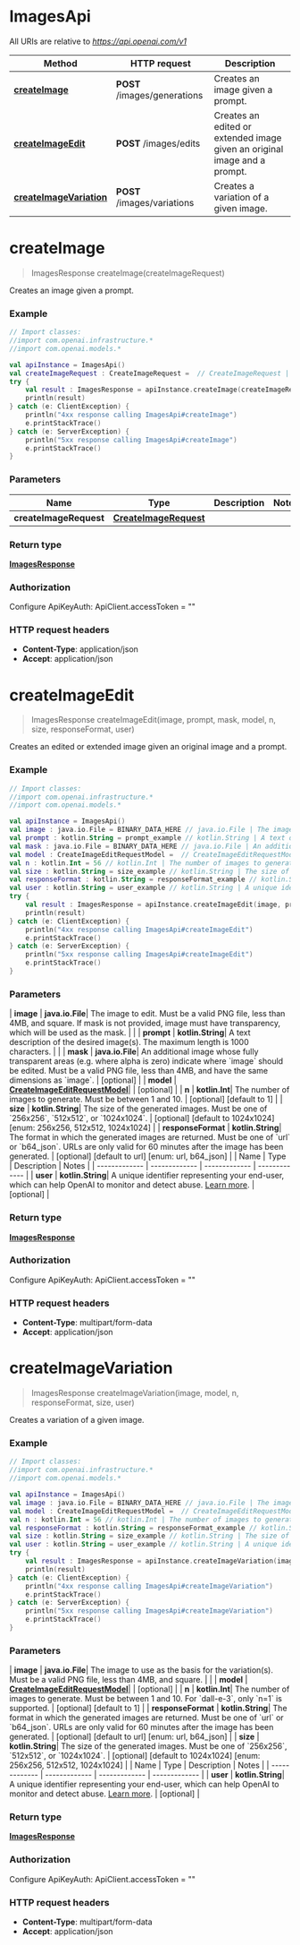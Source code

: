 # ImagesApi

All URIs are relative to *https://api.openai.com/v1*

| Method | HTTP request | Description |
| ------------- | ------------- | ------------- |
| [**createImage**](ImagesApi.md#createImage) | **POST** /images/generations | Creates an image given a prompt. |
| [**createImageEdit**](ImagesApi.md#createImageEdit) | **POST** /images/edits | Creates an edited or extended image given an original image and a prompt. |
| [**createImageVariation**](ImagesApi.md#createImageVariation) | **POST** /images/variations | Creates a variation of a given image. |


<a id="createImage"></a>
# **createImage**
> ImagesResponse createImage(createImageRequest)

Creates an image given a prompt.

### Example
```kotlin
// Import classes:
//import com.openai.infrastructure.*
//import com.openai.models.*

val apiInstance = ImagesApi()
val createImageRequest : CreateImageRequest =  // CreateImageRequest | 
try {
    val result : ImagesResponse = apiInstance.createImage(createImageRequest)
    println(result)
} catch (e: ClientException) {
    println("4xx response calling ImagesApi#createImage")
    e.printStackTrace()
} catch (e: ServerException) {
    println("5xx response calling ImagesApi#createImage")
    e.printStackTrace()
}
```

### Parameters
| Name | Type | Description  | Notes |
| ------------- | ------------- | ------------- | ------------- |
| **createImageRequest** | [**CreateImageRequest**](CreateImageRequest.md)|  | |

### Return type

[**ImagesResponse**](ImagesResponse.md)

### Authorization


Configure ApiKeyAuth:
    ApiClient.accessToken = ""

### HTTP request headers

 - **Content-Type**: application/json
 - **Accept**: application/json

<a id="createImageEdit"></a>
# **createImageEdit**
> ImagesResponse createImageEdit(image, prompt, mask, model, n, size, responseFormat, user)

Creates an edited or extended image given an original image and a prompt.

### Example
```kotlin
// Import classes:
//import com.openai.infrastructure.*
//import com.openai.models.*

val apiInstance = ImagesApi()
val image : java.io.File = BINARY_DATA_HERE // java.io.File | The image to edit. Must be a valid PNG file, less than 4MB, and square. If mask is not provided, image must have transparency, which will be used as the mask.
val prompt : kotlin.String = prompt_example // kotlin.String | A text description of the desired image(s). The maximum length is 1000 characters.
val mask : java.io.File = BINARY_DATA_HERE // java.io.File | An additional image whose fully transparent areas (e.g. where alpha is zero) indicate where `image` should be edited. Must be a valid PNG file, less than 4MB, and have the same dimensions as `image`.
val model : CreateImageEditRequestModel =  // CreateImageEditRequestModel | 
val n : kotlin.Int = 56 // kotlin.Int | The number of images to generate. Must be between 1 and 10.
val size : kotlin.String = size_example // kotlin.String | The size of the generated images. Must be one of `256x256`, `512x512`, or `1024x1024`.
val responseFormat : kotlin.String = responseFormat_example // kotlin.String | The format in which the generated images are returned. Must be one of `url` or `b64_json`. URLs are only valid for 60 minutes after the image has been generated.
val user : kotlin.String = user_example // kotlin.String | A unique identifier representing your end-user, which can help OpenAI to monitor and detect abuse. [Learn more](/docs/guides/safety-best-practices#end-user-ids). 
try {
    val result : ImagesResponse = apiInstance.createImageEdit(image, prompt, mask, model, n, size, responseFormat, user)
    println(result)
} catch (e: ClientException) {
    println("4xx response calling ImagesApi#createImageEdit")
    e.printStackTrace()
} catch (e: ServerException) {
    println("5xx response calling ImagesApi#createImageEdit")
    e.printStackTrace()
}
```

### Parameters
| **image** | **java.io.File**| The image to edit. Must be a valid PNG file, less than 4MB, and square. If mask is not provided, image must have transparency, which will be used as the mask. | |
| **prompt** | **kotlin.String**| A text description of the desired image(s). The maximum length is 1000 characters. | |
| **mask** | **java.io.File**| An additional image whose fully transparent areas (e.g. where alpha is zero) indicate where &#x60;image&#x60; should be edited. Must be a valid PNG file, less than 4MB, and have the same dimensions as &#x60;image&#x60;. | [optional] |
| **model** | [**CreateImageEditRequestModel**](CreateImageEditRequestModel.md)|  | [optional] |
| **n** | **kotlin.Int**| The number of images to generate. Must be between 1 and 10. | [optional] [default to 1] |
| **size** | **kotlin.String**| The size of the generated images. Must be one of &#x60;256x256&#x60;, &#x60;512x512&#x60;, or &#x60;1024x1024&#x60;. | [optional] [default to 1024x1024] [enum: 256x256, 512x512, 1024x1024] |
| **responseFormat** | **kotlin.String**| The format in which the generated images are returned. Must be one of &#x60;url&#x60; or &#x60;b64_json&#x60;. URLs are only valid for 60 minutes after the image has been generated. | [optional] [default to url] [enum: url, b64_json] |
| Name | Type | Description  | Notes |
| ------------- | ------------- | ------------- | ------------- |
| **user** | **kotlin.String**| A unique identifier representing your end-user, which can help OpenAI to monitor and detect abuse. [Learn more](/docs/guides/safety-best-practices#end-user-ids).  | [optional] |

### Return type

[**ImagesResponse**](ImagesResponse.md)

### Authorization


Configure ApiKeyAuth:
    ApiClient.accessToken = ""

### HTTP request headers

 - **Content-Type**: multipart/form-data
 - **Accept**: application/json

<a id="createImageVariation"></a>
# **createImageVariation**
> ImagesResponse createImageVariation(image, model, n, responseFormat, size, user)

Creates a variation of a given image.

### Example
```kotlin
// Import classes:
//import com.openai.infrastructure.*
//import com.openai.models.*

val apiInstance = ImagesApi()
val image : java.io.File = BINARY_DATA_HERE // java.io.File | The image to use as the basis for the variation(s). Must be a valid PNG file, less than 4MB, and square.
val model : CreateImageEditRequestModel =  // CreateImageEditRequestModel | 
val n : kotlin.Int = 56 // kotlin.Int | The number of images to generate. Must be between 1 and 10. For `dall-e-3`, only `n=1` is supported.
val responseFormat : kotlin.String = responseFormat_example // kotlin.String | The format in which the generated images are returned. Must be one of `url` or `b64_json`. URLs are only valid for 60 minutes after the image has been generated.
val size : kotlin.String = size_example // kotlin.String | The size of the generated images. Must be one of `256x256`, `512x512`, or `1024x1024`.
val user : kotlin.String = user_example // kotlin.String | A unique identifier representing your end-user, which can help OpenAI to monitor and detect abuse. [Learn more](/docs/guides/safety-best-practices#end-user-ids). 
try {
    val result : ImagesResponse = apiInstance.createImageVariation(image, model, n, responseFormat, size, user)
    println(result)
} catch (e: ClientException) {
    println("4xx response calling ImagesApi#createImageVariation")
    e.printStackTrace()
} catch (e: ServerException) {
    println("5xx response calling ImagesApi#createImageVariation")
    e.printStackTrace()
}
```

### Parameters
| **image** | **java.io.File**| The image to use as the basis for the variation(s). Must be a valid PNG file, less than 4MB, and square. | |
| **model** | [**CreateImageEditRequestModel**](CreateImageEditRequestModel.md)|  | [optional] |
| **n** | **kotlin.Int**| The number of images to generate. Must be between 1 and 10. For &#x60;dall-e-3&#x60;, only &#x60;n&#x3D;1&#x60; is supported. | [optional] [default to 1] |
| **responseFormat** | **kotlin.String**| The format in which the generated images are returned. Must be one of &#x60;url&#x60; or &#x60;b64_json&#x60;. URLs are only valid for 60 minutes after the image has been generated. | [optional] [default to url] [enum: url, b64_json] |
| **size** | **kotlin.String**| The size of the generated images. Must be one of &#x60;256x256&#x60;, &#x60;512x512&#x60;, or &#x60;1024x1024&#x60;. | [optional] [default to 1024x1024] [enum: 256x256, 512x512, 1024x1024] |
| Name | Type | Description  | Notes |
| ------------- | ------------- | ------------- | ------------- |
| **user** | **kotlin.String**| A unique identifier representing your end-user, which can help OpenAI to monitor and detect abuse. [Learn more](/docs/guides/safety-best-practices#end-user-ids).  | [optional] |

### Return type

[**ImagesResponse**](ImagesResponse.md)

### Authorization


Configure ApiKeyAuth:
    ApiClient.accessToken = ""

### HTTP request headers

 - **Content-Type**: multipart/form-data
 - **Accept**: application/json

